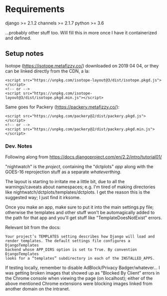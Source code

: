 # Requirements

django >= 2.1.2
channels >= 2.1.7
python >= 3.6

...probably other stuff too.  Will fill this in more once I have it
containerized and defined.

## Setup notes

Isotope (https://isotope.metafizzy.co/) downloaded on 2019 04 04,
or they can be linked directly from the CDN, a la:

```
<script src="https://unpkg.com/isotope-layout@3/dist/isotope.pkgd.js"></script>
<!-- or -->
<script src="https://unpkg.com/isotope-layout@3/dist/isotope.pkgd.min.js"></script>
```

Same goes for Packery (https://packery.metafizzy.co/):

```
<script src="https://unpkg.com/packery@2/dist/packery.pkgd.js"></script>
<!-- or -->
<script src="https://unpkg.com/packery@2/dist/packery.pkgd.min.js"></script>
```

### Dev. Notes

Following along from https://docs.djangoproject.com/en/2.2/intro/tutorial01/

"nightwatch" is the *project*, containing the "dctplots" *app* along with
the GOES-16 reprojection stuff as a separate *whateverthing*.

The layout is starting to irritate me a little bit, due to all the
warnings/caveats about namespaces; e.g. I'm tired of making directories
like nightwatch/dctplots/templates/dctplots.  I get the reason this is
the suggested way; I just find it irksome.

Once you make an app, make sure to put it into the main settings.py file;
otherwise the templates and other stuff won't be automagically added to the
path for that app and you'll get stuff like "TemplateDoesNotExist" errors.

Relevant bit from the docs:

```
Your project’s TEMPLATES setting describes how Django will load and
render templates. The default settings file configures a DjangoTemplates
backend whose APP_DIRS option is set to True. By convention DjangoTemplates
looks for a “templates” subdirectory in each of the INSTALLED_APPS.
```

If testing locally, remember to disable AdBlock/Privacy Badger/whatever...
I was getting broken images that showed up as "Blocked By Client" errors
in the Chrome console when viewing the page (on localhost); either of the
above mentioned Chrome extensions were blocking images linked from
another domain on the intranet.

